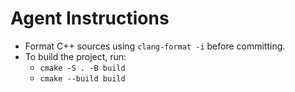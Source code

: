 # Agent Instructions

- Format C++ sources using `clang-format -i` before committing.
- To build the project, run:
  - `cmake -S . -B build`
  - `cmake --build build`
